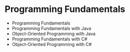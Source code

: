 # Programming Fundamentals

* Programming Fundamentals
* Programming Fundamentals with Java
* Object-Oriented Programming with Java
* Programming Fundamentals with C#
* Object-Oriented Programming with C#
